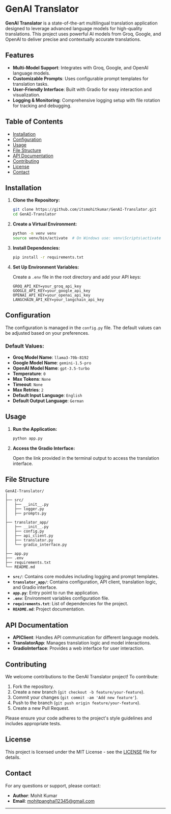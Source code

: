 # GenAI Translator

**GenAI Translator** is a state-of-the-art multilingual translation application designed to leverage advanced language models for high-quality translations. This project uses powerful AI models from Groq, Google, and OpenAI to deliver precise and contextually accurate translations.

## Features

- **Multi-Model Support**: Integrates with Groq, Google, and OpenAI language models.
- **Customizable Prompts**: Uses configurable prompt templates for translation tasks.
- **User-Friendly Interface**: Built with Gradio for easy interaction and visualization.
- **Logging & Monitoring**: Comprehensive logging setup with file rotation for tracking and debugging.

## Table of Contents

- [Installation](#installation)
- [Configuration](#configuration)
- [Usage](#usage)
- [File Structure](#file-structure)
- [API Documentation](#api-documentation)
- [Contributing](#contributing)
- [License](#license)
- [Contact](#contact)

## Installation

1. **Clone the Repository:**

    ```bash
    git clone https://github.com/itsmohitkumar/GenAI-Translator.git
    cd GenAI-Translator
    ```

2. **Create a Virtual Environment:**

    ```bash
    python -m venv venv
    source venv/bin/activate  # On Windows use: venv\Scripts\activate
    ```

3. **Install Dependencies:**

    ```bash
    pip install -r requirements.txt
    ```

4. **Set Up Environment Variables:**

    Create a `.env` file in the root directory and add your API keys:

    ```env
    GROQ_API_KEY=your_groq_api_key
    GOOGLE_API_KEY=your_google_api_key
    OPENAI_API_KEY=your_openai_api_key
    LANGCHAIN_API_KEY=your_langchain_api_key
    ```

## Configuration

The configuration is managed in the `config.py` file. The default values can be adjusted based on your preferences.

### Default Values:

- **Groq Model Name**: `llama3-70b-8192`
- **Google Model Name**: `gemini-1.5-pro`
- **OpenAI Model Name**: `gpt-3.5-turbo`
- **Temperature**: `0`
- **Max Tokens**: `None`
- **Timeout**: `None`
- **Max Retries**: `2`
- **Default Input Language**: `English`
- **Default Output Language**: `German`

## Usage

1. **Run the Application:**

    ```bash
    python app.py
    ```

2. **Access the Gradio Interface:**

    Open the link provided in the terminal output to access the translation interface.

## File Structure

```
GenAI-Translator/
│
├── src/
│   ├── __init__.py
│   ├── logger.py
│   ├── prompts.py
│
├── translator_app/
│   ├── __init__.py
│   ├── config.py
│   ├── api_client.py
│   ├── translator.py
│   └── gradio_interface.py
│
├── app.py
├── .env
├── requirements.txt
└── README.md
```

- **`src/`**: Contains core modules including logging and prompt templates.
- **`translator_app/`**: Contains configuration, API client, translation logic, and Gradio interface.
- **`app.py`**: Entry point to run the application.
- **`.env`**: Environment variables configuration file.
- **`requirements.txt`**: List of dependencies for the project.
- **`README.md`**: Project documentation.

## API Documentation

- **APIClient**: Handles API communication for different language models.
- **TranslatorApp**: Manages translation logic and model interactions.
- **GradioInterface**: Provides a web interface for user interaction.

## Contributing

We welcome contributions to the GenAI Translator project! To contribute:

1. Fork the repository.
2. Create a new branch (`git checkout -b feature/your-feature`).
3. Commit your changes (`git commit -am 'Add new feature'`).
4. Push to the branch (`git push origin feature/your-feature`).
5. Create a new Pull Request.

Please ensure your code adheres to the project's style guidelines and includes appropriate tests.

## License

This project is licensed under the MIT License - see the [LICENSE](LICENSE) file for details.

## Contact

For any questions or support, please contact:

- **Author**: Mohit Kumar
- **Email**: [mohitpanghal12345@gmail.com](mailto:mohitpanghal12345@gmail.com)

---

